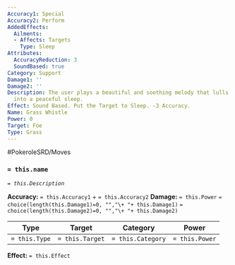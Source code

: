 ```yaml
---
Accuracy1: Special
Accuracy2: Perform
AddedEffects:
  Ailments:
  - Affects: Targets
    Type: Sleep
Attributes:
  AccuracyReduction: 3
  SoundBased: true
Category: Support
Damage1: ''
Damage2: ''
Description: The user plays a beautiful and soothing melody that lulls the target
  into a peaceful sleep.
Effect: Sound Based. Put the Target to Sleep. -3 Accuracy.
Name: Grass Whistle
Power: 0
Target: Foe
Type: Grass
---
```


#PokeroleSRD/Moves

### `= this.name` 
*`= this.Description`*

**Accuracy:** `= this.Accuracy1` + `= this.Accuracy2`
**Damage:** `= this.Power` `= choice(length(this.Damage1)=0, "","\+ "+ this.Damage1)` `= choice(length(this.Damage2)=0, "","\+ "+ this.Damage2)`

| Type          | Target          | Category          | Power          |
| ------------- | --------------- | ----------------  | -------------- |
| `= this.Type` | `= this.Target` | `= this.Category` | `= this.Power` | 

**Effect:** `= this.Effect`
